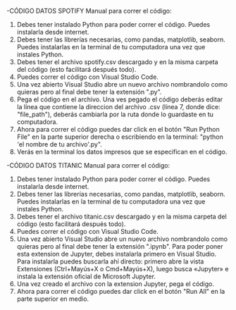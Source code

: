 -CÓDIGO DATOS SPOTIFY
Manual para correr el código:
1) Debes tener instalado Python para poder correr el código. Puedes instalarla desde internet. 
2) Debes tener las librerías necesarias, como pandas, matplotlib, seaborn. Puedes instalarlas en la terminal de tu computadora una vez que instales Python.
3) Debes tener el archivo spotify.csv descargado y en la misma carpeta del código (esto facilitará después todo).
4) Puedes correr el código con Visual Studio Code.
5) Una vez abierto Visual Studio abre un nuevo archivo nombrandolo como quieras pero al final debe tener la extensión ".py". 
6) Pega el código en el archivo. Una ves pegado el código deberás editar la línea que contiene la direccion del archivo .csv (línea 7, donde dice: "file_path"), deberás cambiarla por la ruta donde lo guardaste en tu computadora.
7) Ahora para correr el código puedes dar click en el botón "Run Python File" en la parte superior derecha o escribiendo en la terminal: "python 'el nombre de tu archivo'.py".
8) Verás en la terminal los datos impresos que se especifican en el código.




-CÓDIGO DATOS TITANIC
Manual para correr el código:
1) Debes tener instalado Python para poder correr el código. Puedes instalarla desde internet. 
2) Debes tener las librerías necesarias, como pandas, matplotlib, seaborn. Puedes instalarlas en la terminal de tu computadora una vez que instales Python.
3) Debes tener el archivo titanic.csv descargado y en la misma carpeta del código (esto facilitará después todo).
4) Puedes correr el código con Visual Studio Code.
6) Una vez abierto Visual Studio abre un nuevo archivo nombrandolo como quieras pero al final debe tener la extensión ".ipynb". Para poder poner esta extension de Jupyter, debes instalarla primero en Visual Studio. Para instalarla puedes buscarla ahí directo: primero abre la vista Extensiones (Ctrl+Mayús+X o Cmd+Mayús+X), luego busca «Jupyter» e instala la extensión oficial de Microsoft Jupyter.
7) Una vez creado el archivo con la extension Jupyter, pega el código. 
8) Ahora para correr el código puedes dar click en el botón "Run All" en la parte superior en medio. 
